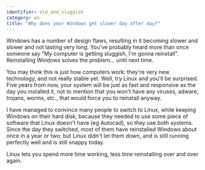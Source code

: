 ```yaml
---
identifier: old_and_sluggish
category: en
title: "Why does your Windows get slower day after day?"
---
```


Windows has a number of design flaws, resulting in it becoming
slower and slower and not lasting very long. You've probably
heard more than once 
someone say "My computer is getting sluggish, I'm gonna reinstall". 
Reinstalling Windows solves the problem... until next time.

You may think this is just how computers work: they're very new 
technology, and not really stable yet. Well, try Linux and you'll be 
surprised. Five years from now, your system will be just as fast and 
responsive as the day you installed it, not to mention that you won't 
have any viruses, adware, trojans, worms, etc., that would force you to 
reinstall anyway.

I have managed to convince many people to switch to Linux, while 
keeping Windows on their hard disk, because they needed to use some 
piece of software that Linux doesn't have (eg Autocad), so they use both 
systems. Since the day they switched, most of them have reinstalled 
Windows about once in a year or two; but Linux didn't let them down, 
and is still running perfectly well and is still snappy today.

Linux lets you spend more time working, less time reinstalling over 
and over again.




